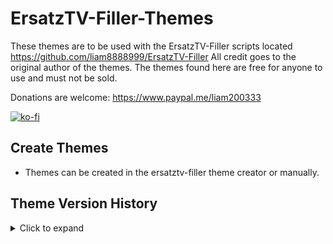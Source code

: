 # ErsatzTV-Filler-Themes
These themes are to be used with the ErsatzTV-Filler scripts located https://github.com/liam8888999/ErsatzTV-Filler
All credit goes to the original author of the themes.
The themes found here are free for anyone to use and must not be sold.

Donations are welcome: https://www.paypal.me/liam200333

[![ko-fi](https://ko-fi.com/img/githubbutton_sm.svg)](https://ko-fi.com/E1E4MI8T5)

## Create Themes

- Themes can be created in the ersatztv-filler theme creator or manually.








## Theme Version History
<details>
  <summary>Click to expand</summary>

- V3
  - Add Weather Image Background Colour and Weather Image Text Colour
```json
{
"ErsatzTVFillerTheme": {
  "ThemeName": "",
  "Creator": "",
  "ThemeVersion": ""
},
"Offline": {
"offlinetextcolour": "",
"offlinetitlecolour": "",
"offlinebackgroundcolour": ""
},
"News": {
"newstextcolour": "",
"newstitlecolour": "",
"newsbackgroundcolour": ""
},
"Weather": {
"weatherbackgroundcolour": "",
"weatherimagebackgroundcolour": "",
"weatherimagetextcolour": ""
},
"ChannelLogo": {
"channellogobackgroundcolour": ""
}
}
```

- V2
  - Add Channel Logo Background Colour
```json
{
  "ErsatzTVFillerTheme": {
    "ThemeName": "MoRBiD_MaNGLeR_Candycane",
    "Creator": "MoRBiD_MaNGLeR",
    "ThemeVersion": "2"
  },
  "Offline": {
  "offlinetextcolour": "f2f2f2",
  "offlinetitlecolour": "ffffff",
  "offlinebackgroundcolour": "ff0000"
  },
  "News": {
  "newstextcolour": "f2f2f2",
  "newstitlecolour": "ffffff",
  "newsbackgroundcolour": "ff0000"
  },
  "Weather": {
  "weatherbackgroundcolour": "ff0000"
  },
  "ChannelLogo": {
  "channellogobackgroundcolour": "ff0000"
  }
}
```

- V1 (DEPRECIATED)
```json
{
  "ErsatzTVFillerTheme": {
    "ThemeName": "",
    "Creator": ""
  },
  "Offline": {
  "offlinetextcolour": "",
  "offlinetitlecolour": "",
  "offlinebackgroundcolour": ""
  },
  "News": {
  "newstextcolour": "",
  "newstitlecolour": "",
  "newsbackgroundcolour": ""
  },
  "Weather": {
  "weatherbackgroundcolour": ""
  }
}
```
</details>
